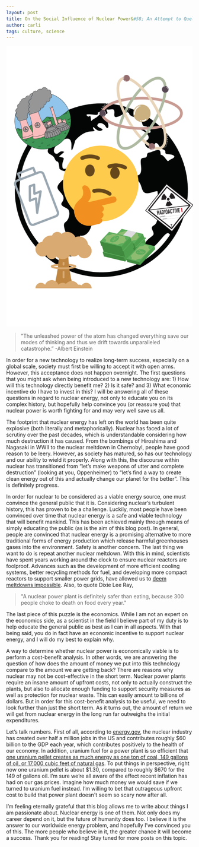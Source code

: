 ```yaml
---
layout: post
title: On the Social Influence of Nuclear Power&#58; An Attempt to Quell the Skepticism
author: carli
tags: culture, science
---
```




<img src='/images/nuclear.png'>

>”The unleashed power of the atom has changed everything save our modes of thinking and thus we drift towards unparalleled catastrophe.” -Albert Einstein

In order for a new technology to realize long-term success, especially on a global scale, society must first be willing to accept it with open arms. However, this acceptance does not happen overnight. The first questions that you might ask when being introduced to a new technology are: 1) How will this technology directly benefit me? 2) Is it safe? and 3) What economic incentive do I have to invest in this? I will be answering all of these questions in regard to nuclear energy, not only to educate you on its complex history, but hopefully help convince you (or reassure you) that nuclear power is worth fighting for and may very well save us all.

The footprint that nuclear energy has left on the world has been quite explosive (both literally and metaphorically). Nuclear has faced a lot of scrutiny over the past decades, which is understandable considering how much destruction it has caused. From the bombings of Hiroshima and Nagasaki in WWII to the nuclear meltdown in Chernobyl, people have good reason to be leery. However, as society has matured, so has our technology and our ability to wield it properly. Along with this, the discourse within nuclear has transitioned from “let’s make weapons of utter and complete destruction” (looking at you, Oppenheimer) to “let’s find a way to create clean energy out of this and actually change our planet for the better”. This is definitely progress.


In order for nuclear to be considered as a viable energy source, one must convince the general public that it is. Considering nuclear’s turbulent history, this has proven to be a challenge. Luckily, most people have been convinced over time that nuclear energy is a safe and viable technology that will benefit mankind. This has been achieved mainly through means of simply educating the public (as is the aim of this blog post). In general, people are convinced that nuclear energy is a promising alternative to more traditional forms of energy production which release harmful greenhouses gases into the environment. Safety is another concern. The last thing we want to do is repeat another nuclear meltdown. With this in mind, scientists have spent years working around the clock to ensure nuclear reactors are foolproof. Advances such as the development of more efficient cooling systems, better recycling methods for fuel, and developing more compact reactors to support smaller power grids, have allowed us to [deem meltdowns impossible](https://www.gisreportsonline.com/r/nuclear-energy-safe/). Also, to quote Dixie Lee Ray,


>"A nuclear power plant is definitely safer than eating, because 300 people choke to death on food every year."

The last piece of this puzzle is the economics. While I am not an expert on the economics side, as a scientist in the field I believe part of my duty is to help educate the general public as best as I can in all aspects. With that being said, you do in fact have an economic incentive to support nuclear energy, and I will do my best to explain why. 

A way to determine whether nuclear power is economically viable is to perform a cost-benefit analysis. In other words, we are answering the question of how does the amount of money we put into this technology compare to the amount we are getting back? There are reasons why nuclear may not be cost-effective in the short term. Nuclear power plants require an insane amount of upfront costs, not only to actually construct the plants, but also to allocate enough funding to support security measures as well as protection for nuclear waste. This can easily amount to billions of dollars. But in order for this cost-benefit analysis to be useful, we need to look further than just the short term. As it turns out, the amount of return we will get from nuclear energy in the long run far outweighs the initial expenditures.

Let’s talk numbers. First of all, according to [energy.gov](https://www.energy.gov/ne/articles/advantages-and-challenges-nuclear-energy), the nuclear industry has created over half a million jobs in the US and contributes roughly $60 billion to the GDP each year, which contributes positively to the health of our economy. In addition, uranium fuel for a power plant is so efficient that [one uranium pellet creates as much energy as one ton of coal, 149 gallons of oil, or 17,000 cubic feet of natural gas](https://www.nei.org/fundamentals/nuclear-fuel). To put things in perspective, right now one uranium pellet is about $1.30, compared to roughly $670 for the 149 of gallons oil. I’m sure we’re all aware of the effect recent inflation has had on our gas prices. Imagine how much money we would save if we turned to uranium fuel instead. I’m willing to bet that outrageous upfront cost to build that power plant doesn't seem so scary now after all.

I’m feeling eternally grateful that this blog allows me to write about things I am passionate about. Nuclear energy is one of them. Not only does my career depend on it, but the future of humanity does too. I believe it is the answer to our worldwide energy problem, and hopefully I’ve convinced you of this. The more people who believe in it, the greater chance it will become a success. Thank you for reading! Stay tuned for more posts on this topic.
